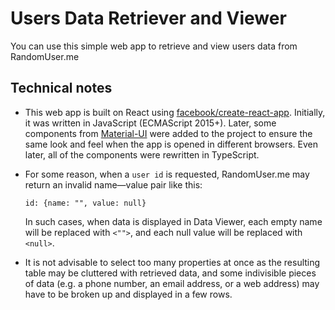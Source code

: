 # Users Data Retriever and Viewer

You can use this simple web app to retrieve and view users data from RandomUser.me

## Technical notes

*   This web app is built on React using [facebook/create-react-app](https://github.com/facebook/create-react-app). Initially, it was written in JavaScript (ECMAScript 2015+). Later, some components from [Material-UI](https://material-ui.com/) were added to the project to ensure the same look and feel when the app is opened in different browsers. Even later, all of the components were rewritten in TypeScript.

*   For some reason, when a `user id` is requested, RandomUser.me may return an invalid name—value pair like this:

    `id: {name: "", value: null}`

    In such cases, when data is displayed in Data Viewer, each empty name will be replaced with `<"">`, and each null value will be replaced with `<null>`.

*   It is not advisable to select too many properties at once as the resulting table may be cluttered with retrieved data, and some indivisible pieces of data (e.g. a phone number, an email address, or a web address) may have to be broken up and displayed in a few rows.